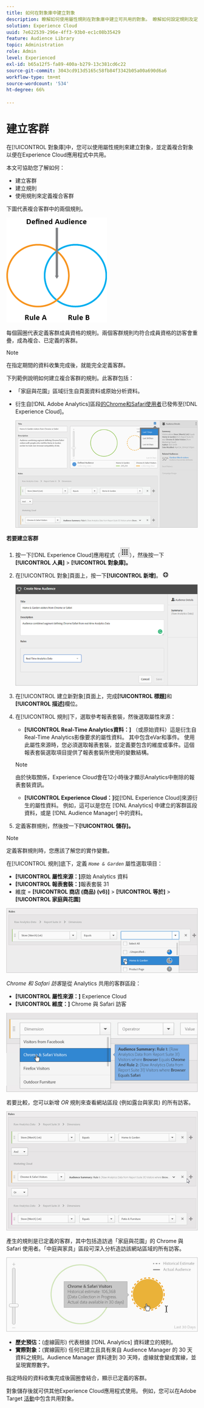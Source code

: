 ```yaml
---
title: 如何在對象庫中建立對象
description: 瞭解如何使用屬性規則在對象庫中建立可共用的對象。 瞭解如何設定規則及定義複合對象。
solution: Experience Cloud
uuid: 7e622539-296e-4ff3-93b0-ec1c08b35429
feature: Audience Library
topic: Administration
role: Admin
level: Experienced
exl-id: b65a12f5-fa89-400a-b279-13c381cd6c22
source-git-commit: 3043cd913d5165c58fb84f3342b05a00a690d6a6
workflow-type: tm+mt
source-wordcount: '534'
ht-degree: 66%

---
```


# 建立客群

在[!UICONTROL 對象庫]中，您可以使用屬性規則來建立對象，並定義複合對象以便在Experience Cloud應用程式中共用。

本文可協助您了解如何：

* 建立客群
* 建立規則
* 使用規則來定義複合客群

下圖代表複合客群中的兩個規則。

![複合客群中的兩個規則](assets/audience_sharing.png)

每個圓圈代表定義客群成員資格的規則。兩個客群規則均符合成員資格的訪客會重疊，成為複合、已定義的客群。

>[!NOTE]
>
>在指定期間的資料收集完成後，就能完全定義客群。

下列範例說明如何建立複合客群的規則。此客群包括：

* 「家庭與花園」區域衍生自頁面資料或原始分析資料。
* 衍生自[!DNL Adobe Analytics]區段[的Chrome和Safari使用者](overview.md)已發佈至[!DNL Experience Cloud]。

  ![為複合客群建立規則](assets/audience_create.png)

**若要建立客群**

1. 按一下[!DNL Experience Cloud]應用程式（![應用程式圖示](assets/apps-icon.png)），然後按一下&#x200B;**[!UICONTROL 人員]** > **[!UICONTROL 對象庫]。**

1. 在[!UICONTROL 對象]頁面上，按一下&#x200B;**[!UICONTROL 新增]**。 ![新對象](assets/add_icon_small.png)

   ![建立客群](assets/audience_create_new.png)

1. 在[!UICONTROL 建立新對象]頁面上，完成&#x200B;**[!UICONTROL 標題]**&#x200B;和&#x200B;**[!UICONTROL 描述]**&#x200B;欄位。
1. 在[!UICONTROL 規則]下，選取參考報表套裝，然後選取屬性來源：

   * **[!UICONTROL Real-Time Analytics資料：]** （或原始資料）這是衍生自Real-Time Analytics影像要求的屬性資料。 其中包含eVar和事件。 使用此屬性來源時，您必須選取報表套裝，並定義要包含的維度或事件。這個報表套裝選取項目提供了報表套裝所使用的變數結構。

   >[!NOTE]
   >
   >由於快取關係，Experience Cloud會在12小時後才顯示Analytics中刪除的報表套裝資訊。

   * **[!UICONTROL Experience Cloud：]**&#x200B;從[!DNL Experience Cloud]來源衍生的屬性資料。 例如，這可以是您在 [!DNL Analytics] 中建立的客群區段資料，或是 [!DNL Audience Manager] 中的資料。

1. 定義客群規則，然後按一下&#x200B;**[!UICONTROL 儲存]。**

>[!NOTE]
>
>定義客群規則時，您應該了解您的實作變數。

在[!UICONTROL 規則]底下，定義 *`Home & Garden`* 屬性選取項目：

* **[!UICONTROL 屬性來源：]**&#x200B;原始 Analytics 資料
* **[!UICONTROL 報表套裝：]**&#x200B;報表套裝 31
* 維度 = **[!UICONTROL 商店 (商品) (v6)]** > **[!UICONTROL 等於]** > **[!UICONTROL 家庭與花園]**

![客群庫中的屬性選擇](assets/home_garden.png)

*Chrome 和 Safari 訪客*&#x200B;是從 Analytics 共用的客群區段：

* **[!UICONTROL 屬性來源：]** Experience Cloud
* **[!UICONTROL 維度：]** Chrome 與 Safari 訪客

![Chrome 與 Safari 的訪客](assets/chrome_safari.png)

若要比較，您可以新增 *OR* 規則來查看網站區段 (例如露台與家具) 的所有訪客。

![適用於客群的 OR 規則](assets/audiences_rule_patio.png)

產生的規則是已定義的客群，其中包括造訪過「家庭與花園」的 Chrome 與 Safari 使用者。「中庭與家具」區段可深入分析造訪該網站區域的所有訪客。

![Experience Cloud 中的已定義客群](assets/defined_audience.png)

* **歷史預估：**(虛線圓形) 代表根據 [!DNL Analytics] 資料建立的規則。
* **實際對象：**(實線圓形) 任何已建立且具有來自 Audience Manager 的 30 天資料之規則。Audience Manager 資料達到 30 天時，虛線就會變成實線，並呈現實際數字。

指定時段的資料收集完成後圓圈會結合，顯示已定義的客群。

對象儲存後就可供其他Experience Cloud應用程式使用。 例如，您可以在Adobe Target [活動](https://experienceleague.adobe.com/zh-hant/docs/target/using/activities/activities)中包含共用對象。

